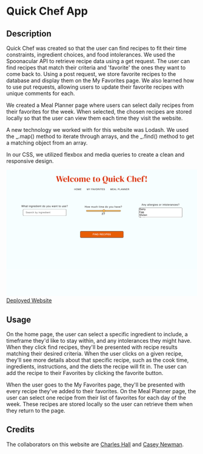 # Quick Chef App

## Description

Quick Chef was created so that the user can find recipes to fit their time constraints, ingredient choices, and food intolerances. We used the Spoonacular API to retrieve recipe data using a get request. The user can find recipes that match their criteria and 'favorite' the ones they want to come back to. Using a post request, we store favorite recipes to the database and display them on the My Favorites page. We also learned how to use put requests, allowing users to update their favorite recipes with unique comments for each.

We created a Meal Planner page where users can select daily recipes from their favorites for the week. When selected, the chosen recipes are stored locally so that the user can view them each time they visit the website.

A new technology we worked with for this website was Lodash. We used the _.map() method to iterate through arrays, and the _.find() method to get a matching object from an array.

In our CSS, we utilized flexbox and media queries to create a clean and responsive design.

![Quick Chef App](/public/images/quick-chef-website.png)
[Deployed Website](https://quick-chef-app.onrender.com/)

## Usage

On the home page, the user can select a specific ingredient to include, a timeframe they'd like to stay within, and any intolerances they might have. When they click find recipes, they'll be presented with recipe results matching their desired criteria. When the user clicks on a given recipe, they'll see more details about that specific recipe, such as the cook time, ingredients, instructions, and the diets the recipe will fit in. The user can add the recipe to their Favorites by clicking the favorite button.

When the user goes to the My Favorites page, they'll be presented with every recipe they've added to their favorites. On the Meal Planner page, the user can select one recipe from their list of favorites for each day of the week. These recipes are stored locally so the user can retrieve them when they return to the page.

## Credits

The collaborators on this website are [Charles Hall](https://github.com/cspecialblackberry) and [Casey Newman](https://github.com/caseynewman).